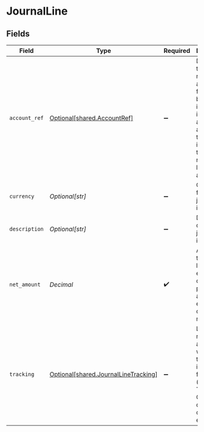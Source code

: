 # JournalLine


## Fields

| Field                                                                                                                                                 | Type                                                                                                                                                  | Required                                                                                                                                              | Description                                                                                                                                           |
| ----------------------------------------------------------------------------------------------------------------------------------------------------- | ----------------------------------------------------------------------------------------------------------------------------------------------------- | ----------------------------------------------------------------------------------------------------------------------------------------------------- | ----------------------------------------------------------------------------------------------------------------------------------------------------- |
| `account_ref`                                                                                                                                         | [Optional[shared.AccountRef]](../../models/shared/accountref.md)                                                                                      | :heavy_minus_sign:                                                                                                                                    | Data types that reference an account, for example bill and invoice line items, use an accountRef that includes the ID and name of the linked account. |
| `currency`                                                                                                                                            | *Optional[str]*                                                                                                                                       | :heavy_minus_sign:                                                                                                                                    | Currency for the journal line item.                                                                                                                   |
| `description`                                                                                                                                         | *Optional[str]*                                                                                                                                       | :heavy_minus_sign:                                                                                                                                    | Description of the journal line item.                                                                                                                 |
| `net_amount`                                                                                                                                          | *Decimal*                                                                                                                                             | :heavy_check_mark:                                                                                                                                    | Amount for the journal line. Debit entries are considered positive, and credit entries are considered negative.                                       |
| `tracking`                                                                                                                                            | [Optional[shared.JournalLineTracking]](../../models/shared/journallinetracking.md)                                                                    | :heavy_minus_sign:                                                                                                                                    | List of record refs associated with the tracking information for the line (eg to a Tracking Category, or customer etc.)                               |